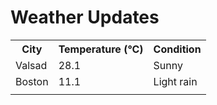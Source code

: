 # Weather Updates

<!-- WEATHER-UPDATE-START -->
<table><tr><th>City</th><th>Temperature (°C)</th><th>Condition</th></tr><tr><td>Valsad</td><td>28.1</td><td>Sunny</td></tr><tr><td>Boston</td><td>11.1</td><td>Light rain</td></tr><tr><td></td><td></td><td></td></tr></table>
<!-- WEATHER-UPDATE-END -->
